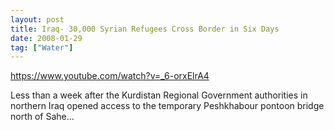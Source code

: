 ```yaml
---
layout: post
title: Iraq- 30,000 Syrian Refugees Cross Border in Six Days
date: 2008-01-29
tag: ["Water"]
---
```


https://www.youtube.com/watch?v=_6-orxElrA4  

Less than a week after the Kurdistan Regional Government authorities in northern Iraq opened access to the temporary Peshkhabour pontoon bridge north of Sahe...